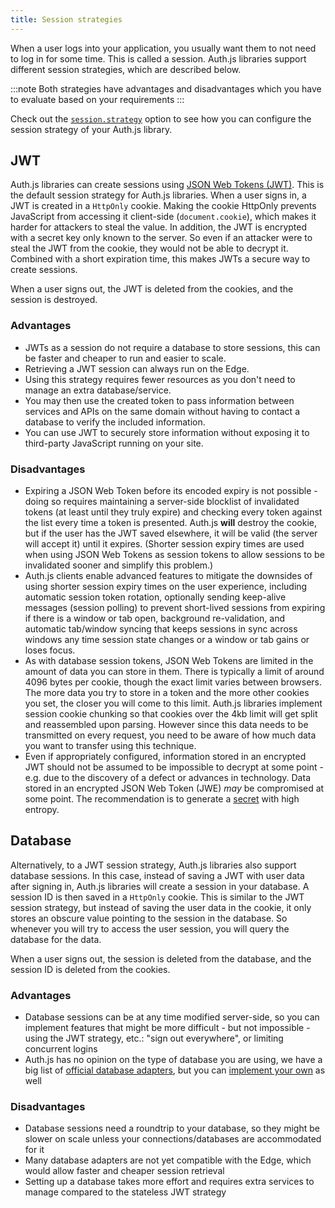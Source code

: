 ```yaml
---
title: Session strategies
---
```


When a user logs into your application, you usually want them to not need to log in for some time. This is called a session. Auth.js libraries support different session strategies, which are described below.

:::note
Both strategies have advantages and disadvantages which you have to evaluate based on your requirements
:::

Check out the [`session.strategy`](/reference/core#session) option to see how you can configure the session strategy of your Auth.js library.

## JWT

Auth.js libraries can create sessions using [JSON Web Tokens (JWT)](https://datatracker.ietf.org/doc/html/rfc7519). This is the default session strategy for Auth.js libraries. When a user signs in, a JWT is created in a `HttpOnly` cookie. Making the cookie HttpOnly prevents JavaScript from accessing it client-side (`document.cookie`), which makes it harder for attackers to steal the value. In addition, the JWT is encrypted with a secret key only known to the server. So even if an attacker were to steal the JWT from the cookie, they would not be able to decrypt it. Combined with a short expiration time, this makes JWTs a secure way to create sessions.

When a user signs out, the JWT is deleted from the cookies, and the session is destroyed.

### Advantages

- JWTs as a session do not require a database to store sessions, this can be faster and cheaper to run and easier to scale.
- Retrieving a JWT session can always run on the Edge.
- Using this strategy requires fewer resources as you don't need to manage an extra database/service.
- You may then use the created token to pass information between services and APIs on the same domain without having to contact a database to verify the included information.
- You can use JWT to securely store information without exposing it to third-party JavaScript running on your site.

### Disadvantages

- Expiring a JSON Web Token before its encoded expiry is not possible - doing so requires maintaining a server-side blocklist of invalidated tokens (at least until they truly expire) and checking every token against the list every time a token is presented. Auth.js **will** destroy the cookie, but if the user has the JWT saved elsewhere, it will be valid (the server will accept it) until it expires. (Shorter session expiry times are used when using JSON Web Tokens as session tokens to allow sessions to be invalidated sooner and simplify this problem.)
- Auth.js clients enable advanced features to mitigate the downsides of using shorter session expiry times on the user experience, including automatic session token rotation, optionally sending keep-alive messages (session polling) to prevent short-lived sessions from expiring if there is a window or tab open, background re-validation, and automatic tab/window syncing that keeps sessions in sync across windows any time session state changes or a window or tab gains or loses focus.
- As with database session tokens, JSON Web Tokens are limited in the amount of data you can store in them. There is typically a limit of around 4096 bytes per cookie, though the exact limit varies between browsers. The more data you try to store in a token and the more other cookies you set, the closer you will come to this limit. Auth.js libraries implement session cookie chunking so that cookies over the 4kb limit will get split and reassembled upon parsing. However since this data needs to be transmitted on every request, you need to be aware of how much data you want to transfer using this technique.
- Even if appropriately configured, information stored in an encrypted JWT should not be assumed to be impossible to decrypt at some point - e.g. due to the discovery of a defect or advances in technology. Data stored in an encrypted JSON Web Token (JWE) _may_ be compromised at some point. The recommendation is to generate a [secret](/reference/core#secret) with high entropy.

## Database

Alternatively, to a JWT session strategy, Auth.js libraries also support database sessions. In this case, instead of saving a JWT with user data after signing in, Auth.js libraries will create a session in your database. A session ID is then saved in a `HttpOnly` cookie. This is similar to the JWT session strategy, but instead of saving the user data in the cookie, it only stores an obscure value pointing to the session in the database. So whenever you will try to access the user session, you will query the database for the data.

When a user signs out, the session is deleted from the database, and the session ID is deleted from the cookies.

### Advantages

- Database sessions can be at any time modified server-side, so you can implement features that might be more difficult - but not impossible - using the JWT strategy, etc.: "sign out everywhere", or limiting concurrent logins
- Auth.js has no opinion on the type of database you are using, we have a big list of [official database adapters](/reference/core/adapters), but you can [implement your own](guides/adapters/creating-a-database-adapter) as well

### Disadvantages

- Database sessions need a roundtrip to your database, so they might be slower on scale unless your connections/databases are accommodated for it
- Many database adapters are not yet compatible with the Edge, which would allow faster and cheaper session retrieval
- Setting up a database takes more effort and requires extra services to manage compared to the stateless JWT strategy
